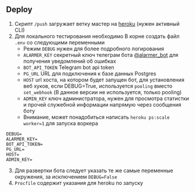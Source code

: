 ## Deploy
1. Скрипт `/push` загружает ветку мастер на [heroku](https://heroku.com) (нужен активный CLI)
1. Для локального тестирования необходимо В корне создать файл `.env` со следующими переменными
   - Режим `DEBUG` нужен для более подробного логирования
   - `ALARMER_KEY` секретный ключ телеграм бота [@alarmer_bot](https://t.me/alarmer_bot) 
     для получения уведомлений об ошибках
   - `BOT_API_TOKEN` Telegram bot api token  
   - `PG_URL` URL для подключения к базе данных Postgres
   - `HOST` url хоста, на котором будет запущен бот, для установления веб хуков, если DEBUG=True, используется
   `pooling` вместо `set_webhook` (В данное версии не используется, только pooling)
   - `ADMIN_KEY` ключ администратора, нужен для просмотра статистки и прочей служебной информации 
     напрямую через сообщения боту
   - Внимание, может понадобиться написать `heroku ps:scale worker=1` для запуска воркера   
```dotenv
DEBUG=
ALARMER_KEY=
BOT_API_TOKEN=
PG_URL=
HOST=
ADMIN_KEY=
```
3. Для развертки бота следует указать те же самые переменные окружения, за исключением `DEBUG=False`
3. `Procfile` содержит указания для heroku по запуску
